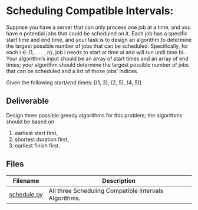 # Scheduling Compatible Intervals:

Suppose you have a server that can only process one job at
a time, and you have n potential jobs that could be scheduled on it. Each job has a specific
start time and end time, and your task is to design an algorithm to determine the largest
possible number of jobs that can be scheduled. Specifically, for each i ∈ {1, . . . , n}, job
i needs to start at time ai and will run until time bi. Your algorithm’s input should be an
array of start times and an array of end times; your algorithm should determine the largest
possible number of jobs that can be scheduled and a list of those jobs’ indices.

Given the following start/end times: [(1, 3), (2, 5), (4, 5)]

## Deliverable

Design three possible greedy algorithms for this problem; the algorithms should be based on

1. earliest start first,
1. shortest duration first,
1. earliest finish first.

## Files

| Filename | Description |
|--- |--- |
| [schedule.py](schedule.py) | All three Scheduling Compatible Intervals Algorithms. |
